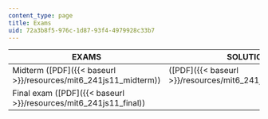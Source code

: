 ```yaml
---
content_type: page
title: Exams
uid: 72a3b8f5-976c-1d87-93f4-4979928c33b7
---
```


| EXAMS | SOLUTIONS |
| --- | --- |
| Midterm ([PDF]({{< baseurl >}}/resources/mit6_241js11_midterm)) | ([PDF]({{< baseurl >}}/resources/mit6_241js11_midterm_sol)) |
| Final exam ([PDF]({{< baseurl >}}/resources/mit6_241js11_final)) |